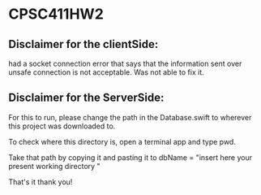 # CPSC411HW2

## Disclaimer for the clientSide:

had a socket connection error that says that the information sent over unsafe connection is not acceptable. Was not able to fix it.


## Disclaimer for the ServerSide:
For this to run, please change the path in the Database.swift to wherever this project was downloaded to.

To check where this directory is, open a terminal app and type pwd.

Take that path by copying it and pasting it to dbName = "insert here your present working directory "


That's it thank you!
